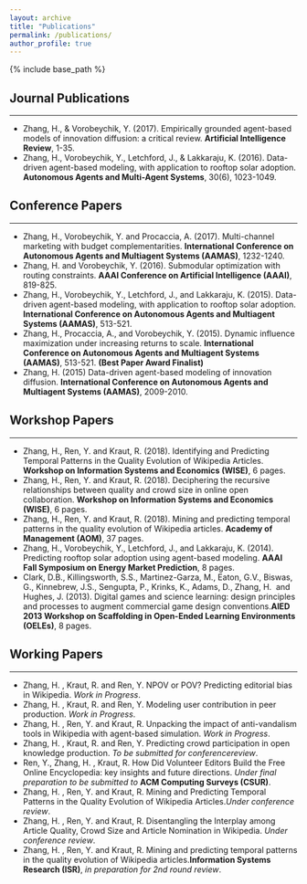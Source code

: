 ```yaml
---
layout: archive
title: "Publications"
permalink: /publications/
author_profile: true
---
```


{% include base_path %}

## Journal Publications
---
* Zhang, H., & Vorobeychik, Y. (2017). Empirically grounded agent-based models of innovation diffusion: a critical review. **Artificial Intelligence Review**, 1-35.
* Zhang, H., Vorobeychik, Y., Letchford, J., & Lakkaraju, K. (2016). Data-driven agent-based modeling, with application to rooftop solar adoption. **Autonomous Agents and Multi-Agent Systems**, 30(6), 1023-1049.

## Conference Papers
---
* Zhang, H., Vorobeychik, Y. and Procaccia, A. (2017). Multi-channel marketing with budget complementarities. **International Conference on Autonomous Agents and Multiagent Systems (AAMAS)**, 1232-1240.
* Zhang, H. and Vorobeychik, Y. (2016). Submodular optimization with routing constraints. **AAAI Conference on Artificial Intelligence (AAAI)**, 819-825.
* Zhang, H., Vorobeychik, Y., Letchford, J., and Lakkaraju, K. (2015). Data-driven agent-based modeling, with application to rooftop solar adoption. **International Conference on Autonomous Agents and Multiagent Systems (AAMAS)**, 513-521.
* Zhang, H., Procaccia, A., and Vorobeychik, Y. (2015). Dynamic influence maximization under increasing returns to scale. **International Conference on Autonomous Agents and Multiagent Systems (AAMAS)**, 513-521. **(Best Paper Award Finalist)**
* Zhang, H. (2015) Data-driven agent-based modeling of innovation diffusion. **International Conference on Autonomous Agents and Multiagent Systems (AAMAS)**, 2009-2010.

## Workshop Papers
---
* Zhang, H., Ren, Y. and Kraut, R. (2018). Identifying and Predicting Temporal Patterns in the Quality Evolution of Wikipedia Articles. **Workshop on Information Systems and Economics (WISE)**, 6 pages.
* Zhang, H., Ren, Y. and Kraut, R. (2018). Deciphering the recursive relationships between quality and crowd size in online open collaboration. **Workshop on Information Systems and Economics (WISE)**, 6 pages.
* Zhang, H., Ren, Y. and Kraut, R. (2018). Mining and predicting temporal patterns in the quality evolution of Wikipedia articles. **Academy of Management (AOM)**, 37 pages.
* Zhang, H., Vorobeychik, Y., Letchford, J., and Lakkaraju, K. (2014). Predicting rooftop solar adoption using agent-based modeling. **AAAI Fall Symposium on Energy Market Prediction**, 8 pages.
* Clark, D.B., Killingsworth, S.S., Martinez-Garza, M., Eaton, G.V., Biswas, G., Kinnebrew, J.S., Sengupta, P., Krinks, K., Adams, D., ​Zhang, H. ​ and Hughes, J. (2013). Digital games and science learning: design principles and processes to augment commercial game design conventions. **​AIED 2013 Workshop on Scaffolding in Open-Ended Learning Environments (OELEs)**​, 8 pages.

## Working Papers
---
* Zhang, H. ​, Kraut, R. and Ren, Y. NPOV or POV? Predicting editorial bias in Wikipedia. _Work in Progress_.
* Zhang, H. ​, Kraut, R. and Ren, Y. Modeling user contribution in peer production. ​_Work in Progress_.
* Zhang, H. ​, Ren, Y. and Kraut, R. Unpacking the impact of anti-vandalism tools in Wikipedia with agent-based simulation. ​_Work in Progress_​.
* Zhang, H. ​, Kraut, R. and Ren, Y. Predicting crowd participation in open knowledge production. _To be submitted for ​conference ​review_.
* Ren, Y., ​Zhang, H. ​, Kraut, R. How Did Volunteer Editors Build the Free Online Encyclopedia: key insights and future directions. _Under final preparation to be submitted to_ **ACM Computing Surveys (CSUR)**.
* Zhang, H. ​, Ren, Y. and Kraut, R. Mining and Predicting Temporal Patterns in the Quality Evolution of Wikipedia Articles._Under ​ conference ​review_.
* Zhang, H. ​, Ren, Y. and Kraut, R. Disentangling the Interplay among Article Quality, Crowd Size and Article Nomination in Wikipedia. _Under ​ conference ​review_.
* Zhang, H. ​, Ren, Y. and Kraut, R. Mining and predicting temporal patterns in the quality evolution of Wikipedia articles. ​**Information Systems Research (ISR​)**​, _in preparation for 2nd round review_.



